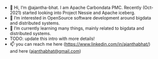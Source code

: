 - 👋 Hi, I’m @ajantha-bhat. I am Apache Carbondata PMC. Recently (Oct-2021) started looking into Project Nessie and Apache iceberg.
- 👀 I’m interested in OpenSource software development around bigdata and distributed systems.
- 🌱 I’m currently learning many things, mainly related to bigdata and distributed systems.
- TODO: update this intro with more details!
- 📫 you can reach me here (https://www.linkedin.com/in/ajanthabhat/) and here (ajanthabhat@gmail.com)

<!---
ajantha-bhat/ajantha-bhat is a ✨ special ✨ repository because its `README.md` (this file) appears on your GitHub profile.
You can click the Preview link to take a look at your changes.
--->
